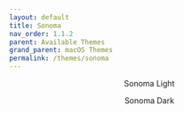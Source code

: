 ```yaml
---
layout: default
title: Sonoma
nav_order: 1.1.2
parent: Available Themes
grand_parent: macOS Themes
permalink: /themes/sonoma
---
```


<p align="center">Sonoma Light</p>
<p align="center">Sonoma Dark</p>